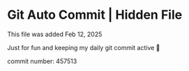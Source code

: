 # Git Auto Commit | Hidden File

This file was added Feb 12, 2025

Just for fun and keeping my daily git commit active 🤪

commit number: 457513
